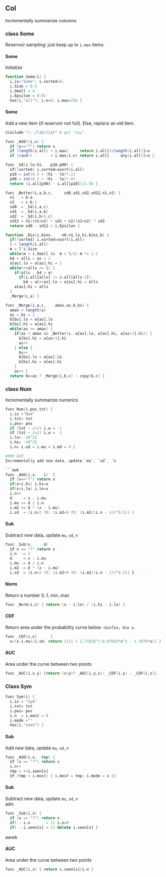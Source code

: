 ## Col
Incrementally summarize columns

### class Some
Reservoir sampling: just keep up to `i.max` items.

#### Some
Initialize

```awk
function Some(i) { 
  i.is="Some"; i.sorted=0; 
  i.Size = 0.5
  i.Small = 4
  i.Epsilon = 0.01
  has(i,"all"); i.n=0; i.max=256 }
```

#### Some
Add a new item (if reservoir not full). Else, replace an old item.

```awk
@include "/../lib/list" # get "any"

func _Add((i,x) {
  if (x=="?") return x
  if (length(i.all) < i.max)     return i.all[1+length(i.all)]=x
  if (rand()        < i.max/i.n) return i.all[     any(i.all)]=x }

func _Sd(i,lo,hi,   p10,p90) {
  if(!sorted) i.sorted=asort(i.all)
  p10 = int(0.5 + (hi - lo)*.1)
  p90 = int(0.5 + (hi - lo)*.9)
  return (i.all[p90] - i.all[p10])/2.56 }

func _Better(i,a,b,c,     sd0,sd1,sd2,sd12,n1,n2) {
  n1   = b-a
  n2   = c-b-1
  sd0  = _Sd(i,a,c)
  sd1  = _Sd(i,a,b)
  sd2  = _Sd(i,b+1,c)
  sd12 = n1/(n1+n2) * sd1 + n2/(n1+n2) * sd2
  return sd0 - sd12 > i.Epsilon }

function _Div(i,bins,    n0,n1,lo,hi,bins,b) {
  if(!sorted) i.sorted=asort(i.all)
  l = length(i.all)
  m = l^i.Size
  while(m < i.Small &&  m < l/2) m *= 1.2
  b4 = alls = as = 1
  a[as].lo = a[as].hi = 1
  while(++alls <= l) {
    if(alls - b4 > m) 
      if(i.all[alls] != i.all[alls-1]) 
        b4 = a[++as].lo = a[as].hi = alls 
    a[as].hi = alls
  }  
  _Merge(i,a) }

func _Merge(i,a,c,    amax,as,b,bs) {
  amax = length(a)
  as = bs = 1
  b[bs].lo = a[as].lo
  b[bs].hi = a[as].hi
  while(as <= amax) {
    if(as < amax && _Better(i, a[as].lo, a[as].hi, a[as+1].hi)) {
      b[bs].hi = a[as+1].hi
      as++
    } else {
      bs++
      b[bs].lo = a[as].lo
      b[bs].hi = a[as].hi
    }
    as++ }
  return bs<as ? _Merge(i,b,c) : copy(b,c) }
```

### class Num
Incrementally summarize numerics

```awk
func Num(i,pos,txt) {
  i.is ="Num"
  i.txt= txt
  i.pos= pos
  if (txt ~ /</) i.w = -1
  if (txt ~ />/) i.w =  1
  i.lo=  10^32
  i.hi= -10^32
  i.n= i.sd = i.mu = i.md = 0 }

#### Add
Incrementally add new data, update `mu`, `sd`, `n    

```awk
func _Add(i,x,   i)  { 
  if (x=="?") return x
  if(x>i.hi) i.hi=x
  if(x<i.lo) i.lo=x
  i.n++
  d     = x - i.mu
  i.mu += d / i.n
  i.m2 += d * (x - i.mu) 
  i.sd  = (i.n<2 ?0: (i.m2<0 ?0: (i.m2/(i.n - 1))^0.5)) }
```

#### Sub
Subtract new data, update `mu`, `sd`, `n`    

```awk
func _Sub(x,     d)
  if x == "?" return x
  i.n  -= 1
  d     = x - i.mu
  i.mu -= d / i.n
  i.m2 -= d * (x - i.mu) 
  i.sd  = (i.n<2 ?0: (i.m2<0 ?0: (i.m2/(i.n - 1))^0.5)) }
```

#### Norm
Return a number 0..1, min..max

```awk
func _Norm(i,x) { return (x - i.lo) / (i.hi - i.lo) }
```

#### CDF
Return area under the probability curve below `-&infin; &le x`.

```awk
func _CDF(i,x)      { 
  x=(x-i.mu)/i.sd; return 1/(1 + 2.71828^(-0.07056*x^3 - 1.5976*x)) }
```

#### AUC
Area under the curve between two points

```awk
func _AUC(i,x,y) {return (x>y)? _AUC(i,y,x): _CDF(i,y) - _CDF(i,x)}
```

### Class Sym

```awk
func Sym(i) { 
  i.is = "Sym"
  i.txt= txt
  i.pos= pos
  i.n  = i.most = 0
  i.mode =""
  has(i,"seen") }
```
  
#### Sub
Add new data, update `mu`, `sd`, `n`    

```awk
func _Add(i,x,  tmp) {
  if (x == "?") return v
  i.n++
  tmp = ++i.seen[x]
  if (tmp > i.most) { i.most = tmp; i.mode = x }}
```

#### Sub
Subtract new data, update `mu`, `sd`, `n`    
adn: 
```awk
func _Sub(i,x) {
  if (x == "?") return x
  if( --i.n       < 1) i.n=0
  if( --i.seen[x] < 1) delete i.seen[x] }
```
 awwk  
#### AUC
Area under the curve between two points

```awk
func _AUC(i,x) { return i.seen[x]/i.n }
```
